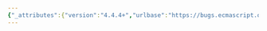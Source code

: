 ```yaml
---
{"_attributes":{"version":"4.4.4+","urlbase":"https://bugs.ecmascript.org/","maintainer":"dherman@mozilla.com"},"bug":{"bug_id":4515,"creation_ts":"2015-08-21 14:14:00 -0700","short_desc":"23.2.5.3 Properties of Set Iterator Instances, Table 51: Kind \"key\" never used","delta_ts":"2015-08-21 14:14:21 -0700","product":"ECMA-262 Edition 6","component":"technical issues","version":"unspecified","rep_platform":"All","op_sys":"All","bug_status":"CONFIRMED","priority":"Normal","bug_severity":"normal","everconfirmed":true,"reporter":{"uid":"andrebargull","name":"André Bargull"},"assigned_to":{"uid":"allen","name":"Allen Wirfs-Brock"},"long_desc":[{"commentid":14676,"comment_count":0,"who":{"uid":"andrebargull","name":"André Bargull"},"bug_when":"2015-08-21 14:14:21 -0700","thetext":"23.2.5.3 Properties of Set Iterator Instances\n\nTable 51 — Internal Slots of Set Iterator Instances\n\nIt's not necessary to allow \"key\" in [[SetIterationKind]], that value is never used."}]}}
---
```

